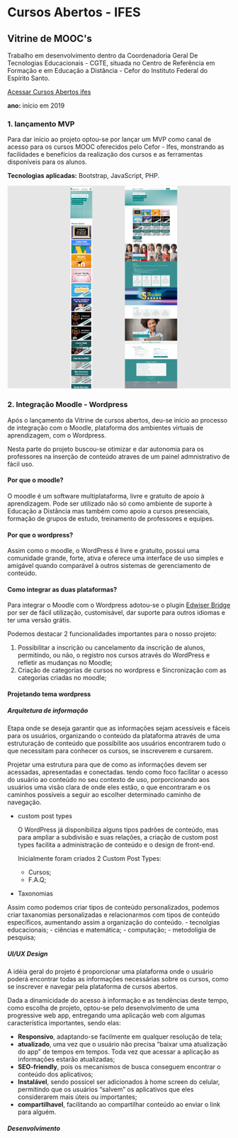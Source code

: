 # Cursos Abertos - IFES
## Vitrine de MOOC's
Trabalho em desenvolvimento dentro da Coordenadoria Geral De Tecnologias Educacionais - CGTE, situada no Centro de Referência em Formação e em Educação a Distância - Cefor do Instituto Federal do Espírito Santo.

[Acessar Cursos Abertos ifes](http://mooc.cefor.ifes.edu.br)

**ano:** início em 2019

### **1. lançamento MVP**

Para dar início ao projeto optou-se por lançar um MVP como canal de acesso para os cursos MOOC oferecidos pelo Cefor - Ifes, monstrando as facilidades e benefícios da realização dos cursos e as ferramentas disponíveis para os alunos.

**Tecnologias aplicadas:** Bootstrap, JavaScript, PHP.

![Alt ou título da imagem](/vitrine_small.png)

### **2. Integração Moodle - Wordpress**

Após o lançamento da Vitrine de cursos abertos, deu-se início ao processo de integração com o Moodle, plataforma dos ambientes virtuais de aprendizagem, com o Wordpress.

Nesta parte do projeto buscou-se otimizar e dar autonomia para os professores na inserção de conteúdo atraves de um painel admnistrativo de fácil uso.

#### Por que o moodle?

O moodle é um software multiplataforma, livre e gratuito de apoio à aprendizagem. Pode ser utilizado não só como ambiente de suporte à Educação a Distância mas também como apoio a cursos presenciais, formação de grupos de estudo, treinamento de professores e equipes.

#### Por que o wordpress?

Assim como o moodle, o WordPress é livre e gratuito, possui uma comunidade grande, forte, ativa e oferece uma interface de uso simples e amigável quando comparável à outros sistemas de gerenciamento de conteúdo.

#### Como integrar as duas plataformas?

Para integrar o Moodle com o Wordpress adotou-se o plugin [Edwiser Bridge](https://edwiser.org/bridge/) por ser de fácil utilização, customisável, dar suporte para outros idiomas e ter uma versão grátis.

Podemos destacar 2 funcionalidades importantes para o nosso projeto:

1. Possibilitar a inscrição ou cancelamento da inscrição de alunos, permitindo, ou não, o registro nos cursos através do WordPress e refletir as mudanças no Moodle;
2. Criação de categorias de cursos no wordpress e Sincronização com as categorias criadas no moodle;

#### Projetando tema wordpress

##### Arquitetura de informação
Etapa onde se deseja garantir que as informações sejam acessíveis e fáceis para os usuários, organizando o conteúdo da plataforma através de uma estruturação de conteúdo que possibilite aos usuários encontrarem tudo o que necessitam para conhecer os cursos, se inscreverem e cursarem. 

Projetar uma estrutura para que de como as informações devem ser acessadas, apresentadas e conectadas. tendo como foco facilitar o acesso do usuário ao conteúdo no seu contexto de uso, porporcionando aos usuários uma visão clara de onde eles estão, o que  encontraram e os caminhos possíveis a seguir ao escolher determinado caminho de navegação.

- custom post types

	O WordPress já disponibiliza alguns tipos padrões de conteúdo, mas para ampliar a subdivisão e suas relações, a criação de custom post types facilita a administração de conteúdo e o design de front-end.

	Inicialmente foram criados 2 Custom Post Types: 
	- Cursos;
	- F.A.Q;
	
- Taxonomias

Assim como podemos criar tipos de conteúdo personalizados, podemos criar taxanomias personalizadas e relacionarmos com tipos de conteúdo específicos, aumentando assim a organização do conteúdo.
	- tecnolgias educacionais;
	- ciências e matemática;
	- computação;
	- metodoligia de pesquisa;

##### UI/UX Design
A idéia geral do projeto é proporcionar uma plataforma onde o usuário poderá encontrar todas as informações necessárias sobre os cursos, como se inscrever e navegar pela plataforma de cursos abertos.

Dada a dinamicidade do acesso à informação e as tendências deste tempo, como escolha de projeto, optou-se pelo desenvolvimento de uma progressive web app, entregando uma aplicação web com algumas característica importantes, sendo elas:

- **Responsivo**, adaptando-se facilmente em qualquer resolução de tela;
- **atualizado**, uma vez que o usuário não precisa “baixar uma atualização do app” de tempos em tempos. Toda vez que acessar a aplicação as informações estarão atualizadas;
- **SEO-friendly**, pois os mecanismos de busca conseguem encontrar o conteúdo dos aplicativos;
- **Instalável**, sendo possícel ser adicionados à home screen do celular, permitindo que os usuários “salvem” os aplicativos que eles considerarem mais úteis ou importantes;
- **compartilhavel**, facilitando ao compartilhar conteúdo ao enviar o link para alguém.
	
##### Desenvolvimento

